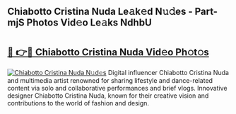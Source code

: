 ## Chiabotto Cristina Nuda Le𝚊k𝚎d N𝚞𝚍es - Part-mjS Photos Vid𝚎o Le𝚊ks NdhbU

# <h2><a href="http://fbbv9j.evod.top/?m=Chiabotto+Cristina+Nuda">🔗 👉🔴 Chiabotto Cristina Nuda Vid𝚎o Ph𝚘t𝚘s</a></h2>

[![Chiabotto Cristina Nuda N𝚞d𝚎s](https://i.imgur.com/8V9OHl7.gif)](http://fbbv9j.evod.top/?m=Chiabotto+Cristina+Nuda)
Digital influencer Chiabotto Cristina Nuda and multimedia artist renowned for sharing lifestyle and dance-related content via solo and collaborative performances and brief vlogs. Innovative designer Chiabotto Cristina Nuda, known for their creative vision and contributions to the world of fashion and design. 
